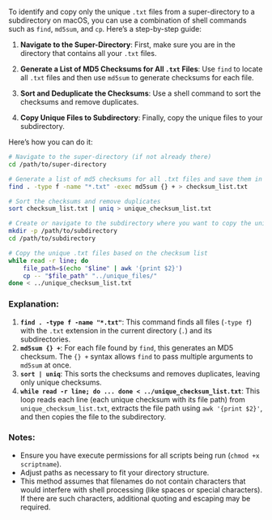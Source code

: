  To identify and copy only the unique `.txt` files from a super-directory to a subdirectory on macOS, you can use a combination of shell commands such as `find`, `md5sum`, and `cp`. Here’s a step-by-step guide:

1. **Navigate to the Super-Directory**: First, make sure you are in the directory that contains all your `.txt` files.

2. **Generate a List of MD5 Checksums for All `.txt` Files**: Use `find` to locate all `.txt` files and then use `md5sum` to generate checksums for each file.

3. **Sort and Deduplicate the Checksums**: Use a shell command to sort the checksums and remove duplicates.

4. **Copy Unique Files to Subdirectory**: Finally, copy the unique files to your subdirectory.

Here’s how you can do it:

```sh
# Navigate to the super-directory (if not already there)
cd /path/to/super-directory

# Generate a list of md5 checksums for all .txt files and save them in a temporary file
find . -type f -name "*.txt" -exec md5sum {} + > checksum_list.txt

# Sort the checksums and remove duplicates
sort checksum_list.txt | uniq > unique_checksum_list.txt

# Create or navigate to the subdirectory where you want to copy the unique files
mkdir -p /path/to/subdirectory
cd /path/to/subdirectory

# Copy the unique .txt files based on the checksum list
while read -r line; do
    file_path=$(echo "$line" | awk '{print $2}')
    cp -- "$file_path" "../unique_files/"
done < ../unique_checksum_list.txt
```

### Explanation:
1. **`find . -type f -name "*.txt"`**: This command finds all files (`-type f`) with the `.txt` extension in the current directory (`.`) and its subdirectories.
2. **`md5sum {} +`**: For each file found by `find`, this generates an MD5 checksum. The `{} +` syntax allows `find` to pass multiple arguments to `md5sum` at once.
3. **`sort | uniq`**: This sorts the checksums and removes duplicates, leaving only unique checksums.
4. **`while read -r line; do ... done < ../unique_checksum_list.txt`**: This loop reads each line (each unique checksum with its file path) from `unique_checksum_list.txt`, extracts the file path using `awk '{print $2}'`, and then copies the file to the subdirectory.

### Notes:
- Ensure you have execute permissions for all scripts being run (`chmod +x scriptname`).
- Adjust paths as necessary to fit your directory structure.
- This method assumes that filenames do not contain characters that would interfere with shell processing (like spaces or special characters). If there are such characters, additional quoting and escaping may be required.

